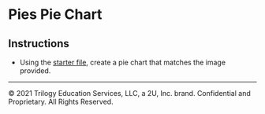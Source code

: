 # Pies Pie Chart

## Instructions

* Using the [starter file](Unsolved/py_pie.ipynb), create a pie chart that matches the image provided.

- - -

© 2021 Trilogy Education Services, LLC, a 2U, Inc. brand. Confidential and Proprietary. All Rights Reserved.
